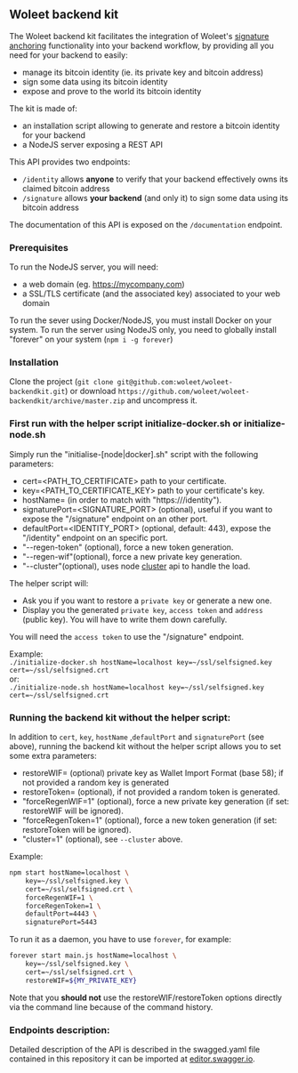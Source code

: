 ## Woleet backend kit

The Woleet backend kit facilitates the integration of Woleet's
 [signature anchoring](https://medium.com/@woleet/beyond-data-anchoring-bee867d9be3a)
  functionality into your backend workflow, by providing all you need for your backend to easily:
 * manage its bitcoin identity (ie. its private key and bitcoin address)
 * sign some data using its bitcoin identity
 * expose and prove to the world its bitcoin identity

The kit is made of:
 * an installation script allowing to generate and restore a bitcoin identity for your backend
 * a NodeJS server exposing a REST API
 
This API provides two endpoints:
 * `/identity` allows **anyone** to verify that your backend effectively owns its claimed bitcoin address
 * `/signature` allows **your backend** (and only it) to sign some data using its bitcoin address

The documentation of this API is exposed on the `/documentation` endpoint.

### Prerequisites

To run the NodeJS server, you will need:
* a web domain (eg. https://mycompany.com)
* a SSL/TLS certificate (and the associated key) associated to your web domain

To run the sever using Docker/NodeJS, you must install Docker on your system. 
To run the server using NodeJS only, you need to globally install "forever" on your system (`npm i -g forever`)

### Installation

Clone the project (`git clone git@github.com:woleet/woleet-backendkit.git`) or download `https://github.com/woleet/woleet-backendkit/archive/master.zip` and uncompress it.

### First run with the helper script initialize-docker.sh or initialize-node.sh 

Simply run the "initialise-[node|docker].sh" script with the following parameters:
- cert=<PATH_TO_CERTIFICATE> path to your certificate.
- key=<PATH_TO_CERTIFICATE_KEY> path to your certificate's key.
- hostName=<YOUR-DOMAIN> (in order to match with "https://<YOUR-DOMAIN>/identity").
- signaturePort=<SIGNATURE_PORT> (optional), useful if you want to expose the "/signature" endpoint on an other port.
- defaultPort=<IDENTITY_PORT> (optional, default: 443), expose the "/identity" endpoint on an specific port.
- "--regen-token" (optional), force a new token generation.
- "--regen-wif"(optional), force a new private key generation.
- "--cluster"(optional), uses node [cluster](https://nodejs.org/docs/latest/api/cluster.html#cluster_cluster) api to handle the load.


The helper script will:
- Ask you if you want to restore a `private key` or generate a new one.
- Display you the generated `private key`, `access token` and `address` (public key). 
 You will have to write them down carefully.
 
You will need the `access token` to use the "/signature" endpoint.

Example:<br>
`./initialize-docker.sh hostName=localhost key=~/ssl/selfsigned.key cert=~/ssl/selfsigned.crt`
<br>or:<br>
`./initialize-node.sh hostName=localhost key=~/ssl/selfsigned.key cert=~/ssl/selfsigned.crt`

### Running the backend kit without the helper script:

In addition to `cert`, `key`, `hostName` ,`defaultPort` and `signaturePort` (see above), running 
the backend kit without the helper script allows you to set some extra parameters:
 - restoreWIF=<bitcoin WIF private key> (optional) private key as Wallet Import Format (base 58); if not provided a random key is generated
 - restoreToken=<TOKEN> (optional), if not provided a random token is generated.
 - "forceRegenWIF=1" (optional), force a new private key generation (if set: restoreWIF will be ignored).
 - "forceRegenToken=1" (optional), force a new token generation (if set: restoreToken will be ignored).
 - "cluster=1" (optional), see `--cluster` above.
 
Example:
```bash
npm start hostName=localhost \
    key=~/ssl/selfsigned.key \
    cert=~/ssl/selfsigned.crt \
    forceRegenWIF=1 \
    forceRegenToken=1 \
    defaultPort=4443 \
    signaturePort=5443
```

To run it as a daemon, you have to use `forever`, for example:
```bash
forever start main.js hostName=localhost \
    key=~/ssl/selfsigned.key \
    cert=~/ssl/selfsigned.crt \
    restoreWIF=${MY_PRIVATE_KEY}
```
 
Note that you **should not** use the restoreWIF/restoreToken options directly via the command line because of the command history. 

### Endpoints description:

Detailed description of the API is described in the swagged.yaml file contained in this repository it can be imported at [editor.swagger.io](https://editor.swagger.io/).